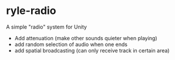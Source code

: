 # ryle-radio
A simple "radio" system for Unity

- Add attenuation (make other sounds quieter when playing)
- add random selection of audio when one ends
- add spatial broadcasting (can only receive track in certain area)